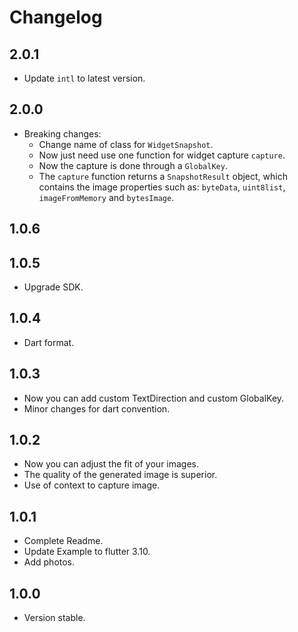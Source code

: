 # Changelog

## 2.0.1
* Update `intl` to latest version.

## 2.0.0
* Breaking changes:
  * Change name of class for `WidgetSnapshot`.
  * Now just need use one function for widget capture `capture`.
  * Now the capture is done through a `GlobalKey`.
  * The `capture` function returns a `SnapshotResult` object, which contains the image properties such as: `byteData`, `uint8list`, `imageFromMemory` and `bytesImage`.

## 1.0.6
## 1.0.5
* Upgrade SDK.

## 1.0.4
* Dart format.

## 1.0.3
* Now you can add custom TextDirection and custom GlobalKey.
* Minor changes for dart convention.

## 1.0.2
* Now you can adjust the fit of your images.
* The quality of the generated image is superior.
* Use of context to capture image.

## 1.0.1

* Complete Readme.
* Update Example to flutter 3.10.
* Add photos.

## 1.0.0

* Version stable.